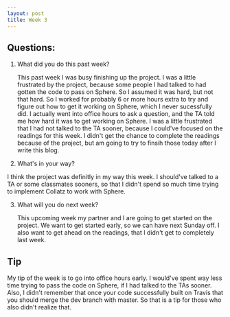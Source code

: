 ```yaml
---
layout: post
title: Week 3
---
```


## Questions:
1. What did you do this past week?
  
   This past week I was busy finishing up the project. I was a little frustrated by the project, because some people I had talked to had gotten the code to pass on Sphere. So I assumed it was hard, but not that hard. So I worked for probably 6 or more hours extra to try and figure out how to get it working on Sphere, which I never sucessfully did. I actually went into office hours to ask a question, and the TA told me how hard it was to get working on Sphere. I was a little frustrated that I had not talked to the TA sooner, because I could've focused on the readings for this week. I didn't get the chance to complete the readings because of the project, but am going to try to finsih those today after I write this blog. 
  
2. What's in your way?

  I think the project was definitly in my way this week. I should've talked to a TA or some classmates sooners, so that I didn't spend so much time trying to implement Collatz to work with Sphere. 

3. What will you do next week?

   This upcoming week my partner and I are going to get started on the project. We want to get started early, so we can have next Sunday off. I also want to get ahead on the readings, that I didn't get to completely last week. 

## Tip
My tip of the week is to go into office hours early. I would've spent way less time trying to pass the code on Sphere, if I had talked to the TAs sooner. Also, I didn't remember that once your code successfully built on Travis that you should merge the dev branch with master. So that is a tip for those who also didn't realize that. 
